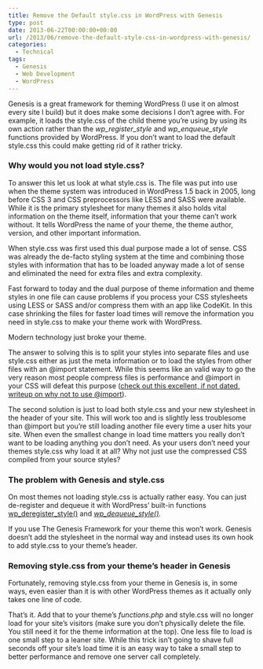 ```yaml
---
title: Remove the Default style.css in WordPress with Genesis
type: post
date: 2013-06-22T00:00:00+00:00
url: /2013/06/remove-the-default-style-css-in-wordpress-with-genesis/
categories:
  - Technical
tags:
  - Genesis
  - Web Development
  - WordPress
---
```


Genesis is a great framework for theming WordPress (I use it on almost every site I build) but it does make some decisions I don’t agree with. For example, it loads the style.css of the child theme you’re using by using its own action rather than the _wp\_register\_style_ and _wp\_enqueue\_style_ functions provided by WordPress. If you don’t want to load the default style.css this could make getting rid of it rather tricky.

### Why would you not load style.css?

To answer this let us look at what style.css is. The file was put into use when the theme system was introduced in WordPress 1.5 back in 2005, long before CSS 3 and CSS preprocessors like LESS and SASS were available. While it is the primary stylesheet for many themes it also holds vital information on the theme itself, information that your theme can’t work without. It tells WordPress the name of your theme, the theme author, version, and other important information.

When style.css was first used this dual purpose made a lot of sense. CSS was already the de-facto styling system at the time and combining those styles with information that has to be loaded anyway made a lot of sense and eliminated the need for extra files and extra complexity.

Fast forward to today and the dual purpose of theme information and theme styles in one file can cause problems if you process your CSS stylesheets using LESS or SASS and/or compress them with an app like CodeKit. In this case shrinking the files for faster load times will remove the information you need in style.css to make your theme work with WordPress.

Modern technology just broke your theme.

The answer to solving this is to split your styles into separate files and use style.css either as just the meta information or to load the styles from other files with an @import statement. While this seems like an valid way to go the very reason most people compress files is performance and @import in your CSS will defeat this purpose ([check out this excellent, if not dated, writeup on why not to use @import](http://www.stevesouders.com/blog/2009/04/09/dont-use-import/ "Don't use @import")).

The second solution is just to load both style.css and your new stylesheet in the header of your site. This will work too and is slightly less troublesome than @import but you’re still loading another file every time a user hits your site. When even the smallest change in load time matters you really don’t want to be loading anything you don’t need. As your users don’t need your themes style.css why load it at all? Why not just use the compressed CSS compiled from your source styles?

### The problem with Genesis and style.css

On most themes not loading style.css is actually rather easy. You can just de-register and dequeue it with WordPress’ built-in functions [wp\_deregister\_style()](http://codex.wordpress.org/Function_Reference/wp_deregister_style "wp_deregister_style() in the WordPress Codex") and _[wp\_dequeue\_style()](http://codex.wordpress.org/Function_Reference/wp_dequeue_style "wp_dequeue_style in the WordPress codex")._

If you use The Genesis Framework for your theme this won’t work. Genesis doesn’t add the stylesheet in the normal way and instead uses its own hook to add style.css to your theme’s header.

### Removing style.css from your theme’s header in Genesis

Fortunately, removing style.css from your theme in Genesis is, in some ways, even easier than it is with other WordPress themes as it actually only takes one line of code.

That’s it. Add that to your theme’s _functions.php_ and style.css will no longer load for your site’s visitors (make sure you don’t physically delete the file. You still need it for the theme information at the top). One less file to load is one small step to a leaner site. While this trick isn’t going to shave full seconds off your site’s load time it is an easy way to take a small step to better performance and remove one server call completely.